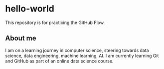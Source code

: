 # hello-world
This repository is for practicing the GitHub Flow.

## About me
I am on a learning journey in computer science, steering towards data science, data engineering, machine learning, AI.  I am currently learning Git and GitHub as part of an online data science course.
